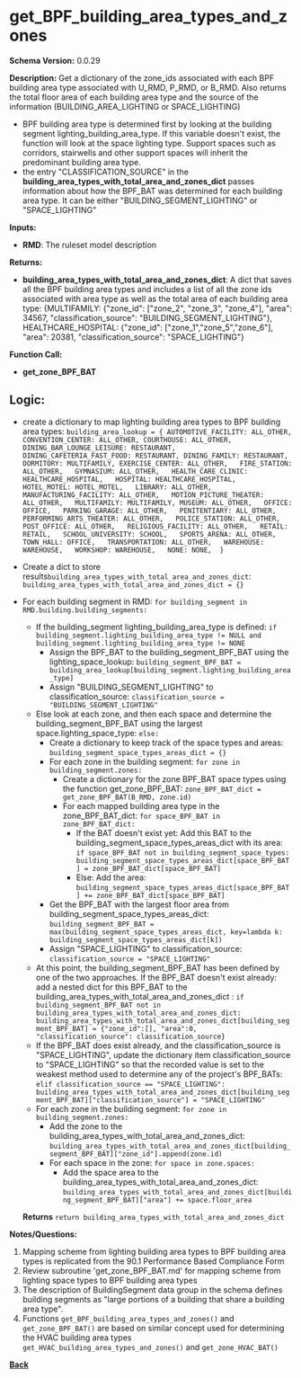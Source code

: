 # get_BPF_building_area_types_and_zones
**Schema Version:** 0.0.29

**Description:** Get a dictionary of the zone_ids associated with each BPF building area type associated with U_RMD, P_RMD, or B_RMD. Also returns the total floor area of each building area type and the source of the information (BUILDING_AREA_LIGHTING or SPACE_LIGHTING)
- BPF building area type is determined first by looking at the building segment lighting_building_area_type.  If this variable doesn't exist, the function will look at the space lighting type.  Support spaces such as corridors, stairwells and other support spaces will inherit the predominant building area type.
- the entry "CLASSIFICATION_SOURCE" in the **building_area_types_with_total_area_and_zones_dict** passes information about how the BPF_BAT was determined for each building area type.  It can be either "BUILDING_SEGMENT_LIGHTING" or "SPACE_LIGHTING"

**Inputs:**  
- **RMD**: The ruleset model description

**Returns:**  
- **building_area_types_with_total_area_and_zones_dict**: A dict that saves all the BPF building area types and includes a list of all the zone ids associated with area type as well as the total area of each building area type: {MULTIFAMILY: {"zone_id": ["zone_2", "zone_3", "zone_4"], "area": 34567, "classification_source": "BUILDING_SEGMENT_LIGHTING"}, HEALTHCARE_HOSPITAL: {"zone_id": ["zone_1","zone_5","zone_6"], "area": 20381, "classification_source": "SPACE_LIGHTING"}
 
**Function Call:**
- **get_zone_BPF_BAT**

## Logic:  

- create a dictionary to map lighting building area types to BPF building area types: ```building_area_lookup = {
	AUTOMOTIVE_FACILITY: ALL_OTHER,
	CONVENTION_CENTER: ALL_OTHER,
	COURTHOUSE: ALL_OTHER,
	DINING_BAR_LOUNGE_LEISURE: RESTAURANT,  
	DINING_CAFETERIA_FAST_FOOD: RESTAURANT,
	DINING_FAMILY: RESTAURANT,
	DORMITORY: MULTIFAMILY,
	EXERCISE_CENTER: ALL_OTHER,  
	FIRE_STATION: ALL_OTHER,  
	GYMNASIUM: ALL_OTHER,  
	HEALTH_CARE_CLINIC: HEALTHCARE_HOSPITAL,  
	HOSPITAL: HEALTHCARE_HOSPITAL,  
	HOTEL_MOTEL: HOTEL_MOTEL,  
	LIBRARY: ALL_OTHER,  
	MANUFACTURING_FACILITY: ALL_OTHER,  
	MOTION_PICTURE_THEATER: ALL_OTHER,  
	MULTIFAMILY: MULTIFAMILY,
	MUSEUM: ALL_OTHER,  
	OFFICE: OFFICE,  
	PARKING_GARAGE: ALL_OTHER,  
	PENITENTIARY: ALL_OTHER,  
	PERFORMING_ARTS_THEATER: ALL_OTHER,  
	POLICE_STATION: ALL_OTHER,  
	POST_OFFICE: ALL_OTHER,  
	RELIGIOUS_FACILITY: ALL_OTHER,  
	RETAIL: RETAIL,  
	SCHOOL_UNIVERSITY: SCHOOL,  
	SPORTS_ARENA: ALL_OTHER,
	TOWN_HALL: OFFICE,  
	TRANSPORTATION: ALL_OTHER,  
	WAREHOUSE: WAREHOUSE,  
	WORKSHOP: WAREHOUSE,  
	NONE: NONE, 
	}```

- Create a dict to store results`building_area_types_with_total_area_and_zones_dict`: `building_area_types_with_total_area_and_zones_dict = {}`
- For each building segment in RMD: `for building_segment in RMD.building.building_segments:`
	- If the building_segment lighting_building_area_type is defined: `if building_segment.lighting_building_area_type != NULL and building_segment.lighting_building_area_type != NONE`
		- Assign the BPF_BAT to the building_segment_BPF_BAT using the lighting_space_lookup: `building_segment_BPF_BAT = building_area_lookup[building_segment.lighting_building_area_type]`
		- Assign "BUILDING_SEGMENT_LIGHTING" to classification_source: `classification_source = "BUILDING_SEGMENT_LIGHTING"`
	- Else look at each zone, and then each space and determine the building_segment_BPF_BAT using the largest space.lighting_space_type: `else:`
		- Create a dictionary to keep track of the space types and areas: `building_segment_space_types_areas_dict = {}`
		- For each zone in the building segment: `for zone in building_segment.zones:`
			- Create a dictionary for the zone BPF_BAT space types using the function get_zone_BPF_BAT: `zone_BPF_BAT_dict = get_zone_BPF_BAT(B_RMD, zone.id)`
			- For each mapped building area type in the zone_BPF_BAT_dict: `for space_BPF_BAT in zone_BPF_BAT_dict:`
				- If the BAT doesn't exist yet: Add this BAT to the building_segment_space_types_areas_dict with its area: `if space_BPF_BAT not in building_segment_space_types: building_segment_space_types_areas_dict[space_BPF_BAT] = zone_BPF_BAT_dict[space_BPF_BAT]`
				- Else: Add the area: `building_segment_space_types_areas_dict[space_BPF_BAT] += zone_BPF_BAT_dict[space_BPF_BAT]`
		- Get the BPF_BAT with the largest floor area from building_segment_space_types_areas_dict: `building_segment_BPF_BAT = max(building_segment_space_types_areas_dict, key=lambda k: building_segment_space_types_areas_dict[k])`
		- Assign "SPACE_LIGHTING" to classification_source: `classification_source = "SPACE_LIGHTING"`
	- At this point, the building_segment_BPF_BAT has been defined by one of the two approaches. If the BPF_BAT doesn't exist already: add a nested dict for this BPF_BAT to the building_area_types_with_total_area_and_zones_dict : `if building_segment_BPF_BAT not in building_area_types_with_total_area_and_zones_dict: building_area_types_with_total_area_and_zones_dict[building_segment_BPF_BAT] = {"zone_id":[], "area":0, "classification_source": classification_source}`
	- If the BPF_BAT does exist already, and the classification_source is "SPACE_LIGHTING", update the dictionary item classification_source to "SPACE_LIGHTING" so that the recorded value is set to the weakest method used to determine any of the project's BPF_BATs: `elif classification_source == "SPACE_LIGHTING": building_area_types_with_total_area_and_zones_dict[building_segment_BPF_BAT]["classification_source"] = "SPACE_LIGHTING"`
    - For each zone in the building segment: `for zone in building_segment.zones:`
        - Add the zone to the building_area_types_with_total_area_and_zones_dict: `building_area_types_with_total_area_and_zones_dict[building_segment_BPF_BAT]["zone_id"].append(zone.id)`
        - For each space in the zone: `for space in zone.spaces:`
            - Add the space area to the building_area_types_with_total_area_and_zones_dict: `building_area_types_with_total_area_and_zones_dict[building_segment_BPF_BAT]["area"] += space.floor_area`

	 **Returns** `return building_area_types_with_total_area_and_zones_dict`  

**Notes/Questions:**  
1. Mapping scheme from lighting building area types to BPF building area types is replicated from the 90.1 Performance Based Compliance Form
2. Review subroutine 'get_zone_BPF_BAT.md' for mapping scheme from lighting space types to BPF building area types
3. The description of BuildingSegment data group in the schema defines building segments as "large portions of a building that share a building area type".
4. Functions `get_BPF_building_area_types_and_zones()` and `get_zone_BPF_BAT()` are based on similar concept used for determining the HVAC building area types `get_HVAC_building_area_types_and_zones()` and `get_zone_HVAC_BAT()`

**[Back](../_toc.md)**
